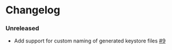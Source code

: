 # Changelog

### Unreleased

- Add support for custom naming of generated keystore files [#9](https://github.com/roynalnaruto/eth-keystore-rs/pull/9)
